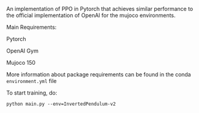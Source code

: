 An implementation of PPO in Pytorch that achieves similar performance to the official implementation of OpenAI for the mujoco environments.

Main Requirements:

Pytorch

OpenAI Gym

Mujoco 150

More information about package requirements can be found in the conda `environment.yml` file

To start training, do:

`python main.py --env=InvertedPendulum-v2`